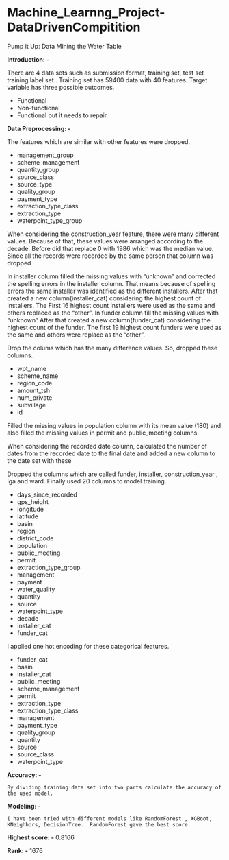# Machine_Learnng_Project-DataDrivenCompitition


Pump it Up: Data Mining the Water Table


**Introduction: -**

There are 4 data sets such as submission format, training set, test set training label set . Training set has 59400 data with 40 features. Target variable has three possible outcomes.
* Functional
* Non-functional
* Functional but it needs to repair.

**Data Preprocessing: -**

The features which are similar with other features were dropped.
* management_group
* scheme_management
* quantity_group
* source_class
* source_type
* quality_group
* payment_type
* extraction_type_class
* extraction_type
* waterpoint_type_group

When considering the construction_year feature, there were many different values. Because of that, these values were arranged according to the decade. Before did that replace 0 with 1986 which was the median value. Since all the records were recorded by the same person that column was dropped

In installer column filled the missing values with “unknown” and corrected the spelling errors in the installer column. That means because of spelling errors the same installer was identified as the different installers. After that created a new column(installer_cat) considering the highest count of installers. The First 16 highest count installers were used as the same and others replaced as the “other”.
In funder column fill the missing values with “unknown” After that created a new column(funder_cat) considering the highest count of the funder. The first 19 highest count funders were used as the same and others were replace as the “other”.

Drop the colums which has the many difference values. So, dropped these columns.
* wpt_name
* scheme_name
* region_code
* amount_tsh
* num_private
* subvillage
* id

Filled the missing values in population column with its mean value (180) and also filled the missing values in permit and public_meeting columns.

When considering the recorded date column, calculated the number of dates from the recorded date to the final date and added a new column to the date set with these

Dropped the columns which are called funder, installer, construction_year , lga and ward. Finally used 20 columns to model training.
* days_since_recorded    
* gps_height             
* longitude              
* latitude               
* basin                  
* region                 
* district_code            
* population             
* public_meeting         
* permit                 
* extraction_type_group  
* management             
* payment                
* water_quality          
* quantity               
* source                 
* waterpoint_type        
* decade                 
* installer_cat          
* funder_cat  



I applied one hot encoding for these categorical features.
* funder_cat
* basin
* installer_cat
* public_meeting
* scheme_management
* permit
* extraction_type
* extraction_type_class
* management
* payment_type
* quality_group
* quantity
* source
* source_class
* waterpoint_type

**Accuracy: -**

	By dividing training data set into two parts calculate the accuracy of the used model.


**Modeling: -**

	I have been tried with different models like RandomForest , XGBoot, KNeighbors, DecisionTree.  RandomForest gave the best score.

**Highest score: -** 0.8166

**Rank: -** 1676






           



